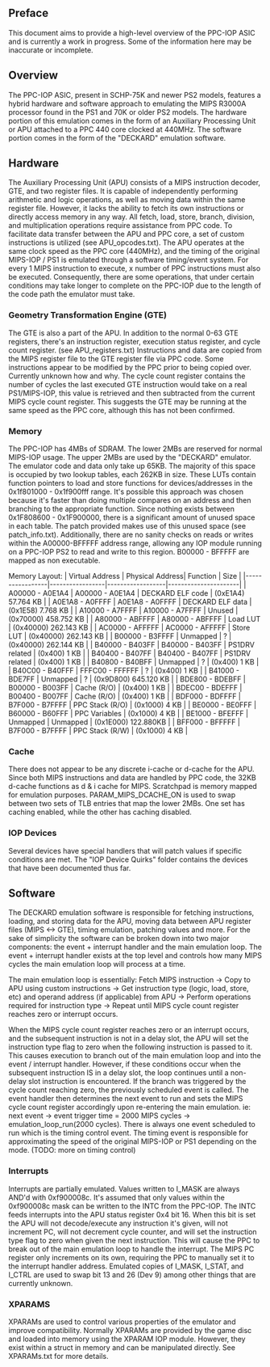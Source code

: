 ## Preface
This document aims to provide a high-level overview of the PPC-IOP ASIC and is currently a work in progress. Some of the information here may be inaccurate or incomplete.

## Overview
The PPC-IOP ASIC, present in SCHP-75K and newer PS2 models, features a hybrid hardware and software approach to 
emulating the MIPS R3000A processor found in the PS1 and 70K or older PS2 models. The hardware portion of this emulation
comes in the form of an Auxiliary Processing Unit or APU attached to a PPC 440 core clocked at 440MHz. 
The software portion comes in the form of the "DECKARD" emulation software.

## Hardware
The Auxiliary Processing Unit (APU) consists of a MIPS instruction decoder, GTE, and two register files. It is 
capable of independently performing arithmetic and logic operations, as well as moving data within the same register file.
However, it lacks the ability to fetch its own instructions or directly access memory in any way. All fetch, load, store,
branch, division, and multiplication operations require assistance from PPC code. To facilitate data transfer between 
the APU and PPC core, a set of custom instructions is utilized (see APU_opcodes.txt). The APU operates at the same 
clock speed as the PPC core (440MHz), and the timing of the original MIPS-IOP / PS1 is emulated through a software 
timing/event system. For every 1 MIPS instruction to execute, x number of PPC instructions must also be executed. 
Consequently, there are some operations, that under certain conditions may take longer to complete on the PPC-IOP 
due to the length of the code path the emulator must take.

### Geometry Transformation Engine (GTE)
The GTE is also a part of the APU. In addition to the normal 0-63 GTE registers, there's an instruction register, 
execution status register, and cycle count register. (see APU_registers.txt) Instructions and data are copied from the
MIPS register file to the GTE register file via PPC code. Some instructions appear to be modified by the PPC prior 
to being copied over. Currently unknown how and why. The cycle count register contains the number of cycles the last
executed GTE instruction would take on a real PS1/MIPS-IOP, this value is retrieved and then subtracted from the 
current MIPS cycle count register. This suggests the GTE may be running at the same speed as the PPC core, although this has not been confirmed.

### Memory
The PPC-IOP has 4MBs of SDRAM. The lower 2MBs are reserved for normal MIPS-IOP usage. The upper 2MBs are used by 
the "DECKARD" emulator. The emulator code and data only take up 65KB. The majority of this space is occupied by two 
lookup tables, each 262KB in size. These LUTs contain function pointers to load and store functions for devices/addresses
in the 0x1f801000 - 0x1f900fff range. It's possible this approach was chosen because it's faster than doing multiple
compares on an address and then branching to the appropriate function. Since nothing exists between 0x1F808600 - 0x1F900000,
there is a significant amount of unused space in each table. The patch provided makes use of this unused space (see patch_info.txt).
Additionally, there are no sanity checks on reads or writes within the A00000-BFFFFF address range, allowing any 
IOP module running on a PPC-IOP PS2 to read and write to this region. B00000 - BFFFFF are mapped as non executable.

Memory Layout:
| Virtual Address | Physical Address|     Function     |         Size         |
|-----------------|-----------------|------------------|----------------------|
| A00000 - A0E1A4 | A00000 - A0E1A4 | DECKARD ELF code | (0xE1A4)  57.764 KB  |
| A0E1A8 - A0FFFF | A0E1A8 - A0FFFF | DECKARD ELF data | (0x1E58)  7.768 KB   |
| A10000 - A7FFFF | A10000 - A7FFFF | Unused           | (0x70000) 458.752 KB |
| A80000 - ABFFFF | A80000 - ABFFFF | Load LUT         | (0x40000) 262.143 KB |
| AC0000 - AFFFFF | AC0000 - AFFFFF | Store LUT        | (0x40000) 262.143 KB |
| B00000 - B3FFFF | Unmapped        | ?                | (0x40000) 262.144 KB |
| B40000 - B403FF | B40000 - B403FF | PS1DRV related   | (0x400)   1 KB       |
| B40400 - B407FF | B40400 - B407FF | PS1DRV related   | (0x400)   1 KB       |
| B40800 - B40BFF | Unmapped        | ?                | (0x400)   1 KB       |
| B40C00 - B40FFF | FFFC00 - FFFFFF | ?                | (0x400)   1 KB       |
| B41000 - BDE7FF | Unmapped        | ?                | (0x9D800) 645.120 KB |
| BDE800 - BDEBFF | B00000 - B003FF | Cache (R/O)      | (0x400)   1 KB       |
| BDEC00 - BDEFFF | B00400 - B007FF | Cache (R/O)      | (0x400)   1 KB       |
| BDF000 - BDFFFF | B7F000 - B7FFFF | PPC Stack (R/O)  | (0x1000)  4 KB       |
| BE0000 - BE0FFF | B60000 - B60FFF | PPC Variables    | (0x1000)  4 KB       |
| BE1000 - BFEFFF | Unmapped        | Unmapped         | (0x1E000) 122.880KB  |
| BFF000 - BFFFFF | B7F000 - B7FFFF | PPC Stack (R/W)  | (0x1000)  4 KB       |

### Cache
There does not appear to be any discrete i-cache or d-cache for the APU. Since both MIPS instructions and data are 
handled by PPC code, the 32KB d-cache functions as d & i cache for MIPS. Scratchpad is memory mapped for emulation 
purposes. PARAM_MIPS_DCACHE_ON is used to swap between two sets of TLB entries that map the lower 2MBs. 
One set has caching enabled, while the other has caching disabled.

### IOP Devices
Several devices have special handlers that will patch values if specific conditions are met. The "IOP Device Quirks" 
folder contains the devices that have been documented thus far.

## Software
The DECKARD emulation software is responsible for fetching instructions, loading, and storing data for the APU, moving 
data between APU register files (MIPS <-> GTE), timing emulation, patching values and more. For the sake of simplicity
the software can be broken down into two major components: the event + interrupt handler and the main emulation loop. 
The event + interrupt handler exists at the top level and controls how many MIPS cycles the main emulation loop will 
process at a time.

The main emulation loop is essentially:
Fetch MIPS instruction -> Copy to APU using custom instructions -> Get instruction type (logic, load, store, etc) and operand address (if applicable) from APU -> Perform operations required for instruction type -> Repeat until MIPS cycle count register reaches zero or interrupt occurs.

When the MIPS cycle count register reaches zero or an interrupt occurs, and the subsequent instruction is not in a delay slot, the APU will set the instruction type flag to zero when the following instruction is passed to it. This causes execution to branch out of the main emulation loop and into the event / interrupt handler. However, if these conditions occur when the subsequent instruction IS in a delay slot, the loop continues until a non-delay slot instruction is encountered. If the branch was triggered by the cycle count reaching zero, the previously scheduled event is called. The event handler then determines the next event to run and sets the MIPS cycle count register accordingly upon re-entering the main emulation. ie: next event -> event trigger time = 2000 MIPS cycles -> emulation_loop_run(2000 cycles). There is always one event scheduled to run which is the timing control event. The timing event is responsible for approximating the speed of the original MIPS-IOP or PS1 depending on the mode. (TODO: more on timing control)

### Interrupts
Interrupts are partially emulated. Values written to I_MASK are always AND'd with 0xf900008c. It's assumed that only values within the 0xf900008c mask can be written to the INTC from the PPC-IOP. The INTC feeds interrupts into the APU status register 0x4 bit 16. When this bit is set the APU will not decode/execute any instruction it's given, will not increment PC, will not decrement cycle counter, and will set the instruction type flag to zero when given the next instruction. This will cause the PPC to break out of the main emulation loop to handle the interrupt. The MIPS PC register only increments on its own, requiring the PPC to manually set it to the interrupt handler address. Emulated copies of I_MASK, I_STAT, and I_CTRL are used to swap bit 13 and 26 (Dev 9) among other things that are currently unknown. 

### XPARAMS
XPARAMs are used to control various properties of the emulator and improve compatibility. Normally XPARAMs are provided by the game disc and loaded into memory using the XPARAM IOP module. However, they exist within a struct in memory and can be manipulated directly. See XPARAMs.txt for more details.
